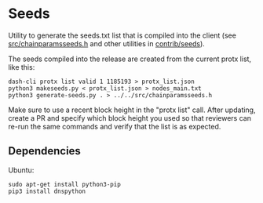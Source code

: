 # Seeds

Utility to generate the seeds.txt list that is compiled into the client
(see [src/chainparamsseeds.h](/src/chainparamsseeds.h) and other utilities in [contrib/seeds](/contrib/seeds)).

The seeds compiled into the release are created from the current protx list, like this:

    dash-cli protx list valid 1 1185193 > protx_list.json
    python3 makeseeds.py < protx_list.json > nodes_main.txt
    python3 generate-seeds.py . > ../../src/chainparamsseeds.h

Make sure to use a recent block height in the "protx list" call. After updating, create a PR and
specify which block height you used so that reviewers can re-run the same commands and verify
that the list is as expected.

## Dependencies

Ubuntu:

    sudo apt-get install python3-pip
    pip3 install dnspython
